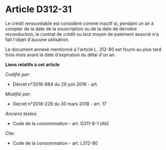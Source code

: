 # Article D312-31

Le crédit renouvelable est considéré comme inactif si, pendant un an à compter de la date de la souscription ou de la date de
dernière reconduction, le contrat de crédit ou tout moyen de paiement associé n'a fait l'objet d'aucune utilisation.

Le document annexé mentionné à l'article L. 312-80 est fourni au plus tard trois mois avant la date d'expiration du délai
d'un an.

**Liens relatifs à cet article**

_Codifié par_:

  - Décret n°2016-884 du 29 juin 2016 - art.

_Modifié par_:

  - Décret n°2018-229 du 30 mars 2018 - art. 17

_Anciens textes_:

  - Code de la consommation - art. D311-8-1 (Ab)

_Cite_:

  - Code de la consommation - art. L312-80
